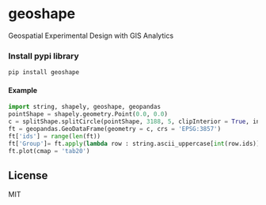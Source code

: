 # geoshape
Geospatial Experimental Design with GIS Analytics

### Install pypi library
```python
pip install geoshape
```
#### Example
```python
import string, shapely, geoshape, geopandas
pointShape = shapely.geometry.Point(0.0, 0.0)
c = splitShape.splitCircle(pointShape, 3188, 5, clipInterior = True, innerWidth = 2788, getGeom = 'Outer')
ft = geopandas.GeoDataFrame(geometry = c, crs = 'EPSG:3857')
ft['ids'] = range(len(ft))
ft['Group']= ft.apply(lambda row : string.ascii_uppercase[int(row.ids)], axis = 1)
ft.plot(cmap = 'tab20')
```

License
----
MIT

